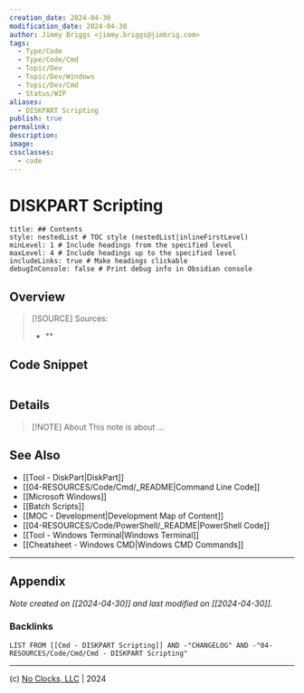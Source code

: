 ```yaml
---
creation_date: 2024-04-30
modification_date: 2024-04-30
author: Jimmy Briggs <jimmy.briggs@jimbrig.com>
tags:
  - Type/Code
  - Type/Code/Cmd
  - Topic/Dev
  - Topic/Dev/Windows
  - Topic/Dev/Cmd
  - Status/WIP
aliases:
  - DISKPART Scripting
publish: true
permalink:
description:
image:
cssclasses:
  - code
---
```


# DISKPART Scripting

```table-of-contents
title: ## Contents 
style: nestedList # TOC style (nestedList|inlineFirstLevel)
minLevel: 1 # Include headings from the specified level
maxLevel: 4 # Include headings up to the specified level
includeLinks: true # Make headings clickable
debugInConsole: false # Print debug info in Obsidian console
```

## Overview

> [!SOURCE] Sources:
> - **

## Code Snippet

```powershell

```

## Details

> [!NOTE] About
> This note is about ...

## See Also

- [[Tool - DiskPart|DiskPart]]
- [[04-RESOURCES/Code/Cmd/_README|Command Line Code]]
- [[Microsoft Windows]]
- [[Batch Scripts]]
- [[MOC - Development|Development Map of Content]]
- [[04-RESOURCES/Code/PowerShell/_README|PowerShell Code]]
- [[Tool - Windows Terminal|Windows Terminal]]
- [[Cheatsheet - Windows CMD|Windows CMD Commands]]

***

## Appendix

*Note created on [[2024-04-30]] and last modified on [[2024-04-30]].*

### Backlinks

```dataview
LIST FROM [[Cmd - DISKPART Scripting]] AND -"CHANGELOG" AND -"04-RESOURCES/Code/Cmd/Cmd - DISKPART Scripting"
```

***

(c) [No Clocks, LLC](https://github.com/noclocks) | 2024